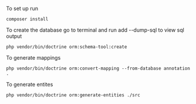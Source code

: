 To set up run 
```
composer install
```

To create the database go to terminal and run add --dump-sql to view sql output
```
php vendor/bin/doctrine orm:schema-tool:create
```

To generate mappings 
```
php vendor/bin/doctrine orm:convert-mapping --from-database annotation .
```

To generate entites
```
php vendor/bin/doctrine orm:generate-entities ./src
```